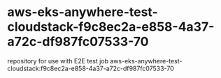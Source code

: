 # aws-eks-anywhere-test-cloudstack-f9c8ec2a-e858-4a37-a72c-df987fc07533-70
repository for use with E2E test job aws-eks-anywhere-test-cloudstack:f9c8ec2a-e858-4a37-a72c-df987fc07533-70
